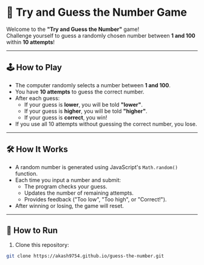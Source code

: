 # 🎯 Try and Guess the Number Game

Welcome to the **"Try and Guess the Number"** game!  
Challenge yourself to guess a randomly chosen number between **1 and 100** within **10 attempts**!

---

## 🕹️ How to Play

- The computer randomly selects a number between **1 and 100**.
- You have **10 attempts** to guess the correct number.
- After each guess:
  - If your guess is **lower**, you will be told **"lower"**.
  - If your guess is **higher**, you will be told **"higher"**.
  - If your guess is **correct**, you win!
- If you use all 10 attempts without guessing the correct number, you lose.

---

## 🛠️ How It Works

- A random number is generated using JavaScript's `Math.random()` function.
- Each time you input a number and submit:
  - The program checks your guess.
  - Updates the number of remaining attempts.
  - Provides feedback ("Too low", "Too high", or "Correct!").
- After winning or losing, the game will reset.

---

## 🚀 How to Run

1. Clone this repository:

```bash
git clone https://akash9754.github.io/guess-the-number.git
